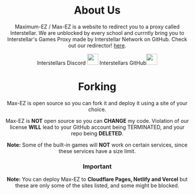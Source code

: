 <div align='center'>

# About Us

Maximum-EZ / Max-EZ is a website to redirect you to a proxy called Interstellar. We are unblocked by every school and currntly bring you to Interstellar's Games Proxy made by Interstellar Network on GitHub. Check out our redirector! <a href="https://max-ez.pages.dev">here</a>. 

Interstellars Discord <a href="https://discord.gg/gointerstellar"><img height="30px" src="https://img.shields.io/badge/Discord-7289DA?style=for-the-badge&logo=discord&logoColor=white"><img></a>
 Interstellars GitHub<a href="https://github.com/interstellarnetwork"><img height="30px" src="https://img.shields.io/badge/GitHub-100000?style=for-the-badge&logo=github&logoColor=white"><img></a>
</p>  

# Forking
Max-EZ is open source so you can fork it and deploy it using a site of your choice.

Max-EZ is **NOT** open source so you can **CHANGE** my code. Violation of our license **WILL** lead to your GitHub account being TERMINATED, and your repo being **DELETED**.

**Note:** Some of the built-in games will **NOT** work on certain services, since these services have a size limit.
  
### Important

**Note:** You can deploy Max-EZ to **Cloudflare Pages, Netlify and Vercel** but these are only some of the sites listed, and some might be blocked.
